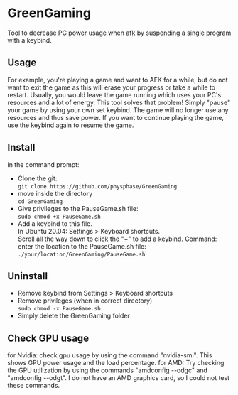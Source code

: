 # GreenGaming
Tool to decrease PC power usage when afk by suspending a single program with a keybind.

## Usage
For example, you're playing a game and want to AFK for a while, but do not want to exit the game as this will erase your progress or take a while to restart. Usually, you would leave the game running which uses your PC's resources and a lot of energy.
This tool solves that problem! Simply "pause" your game by using your own set keybind. The game will no longer use any resources and thus save power.
If you want to continue playing the game, use the keybind again to resume the game.

## Install
in the command prompt:
- Clone the git:  
  ````git clone https://github.com/physphase/GreenGaming````
- move inside the directory  
  ````cd GreenGaming````
- Give privileges to the PauseGame.sh file:  
  ````sudo chmod +x PauseGame.sh````
- Add a keybind to this file.  
  In Ubuntu 20.04: Settings > Keyboard shortcuts.  
  Scroll all the way down to click the "+" to add a keybind. 
  Command: enter the location to the PauseGame.sh file: ````./your/location/GreenGaming/PauseGame.sh````

## Uninstall 
- Remove keybind from Settings > Keyboard shortcuts
- Remove privileges (when in correct directory)  
  ````sudo chmod -x PauseGame.sh````
- Simply delete the GreenGaming folder

## Check GPU usage 
for Nvidia: check gpu usage by using the command "nvidia-smi". This shows GPU power usage and the load percentage.
for AMD: Try checking the GPU utilization by using the commands "amdconfig --odgc" and "amdconfig --odgt". I do not have an AMD graphics card, so I could not test these commands.
